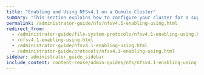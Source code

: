 ```yaml
---
title: "Enabling and Using NFSv4.1 on a Qumulo Cluster"
summary: "This section explains how to configure your cluster for a supported export configuration and enable or disable NFSv4.1 on your cluster."
permalink: /administrator-guide/nfs/nfsv4.1-enabling-using.html
redirect_from:
  - /administrator-guide/file-system-protocols/nfsv4.1-enabling-using.html
  - /nfsv4.1-enabling-using.html
  - /administrator-guide/nfsv4.1-enabling-using.html
  - /administrator-guide/protocols/nfsv4.1-enabling-using.html
sidebar: administrator_guide_sidebar
include_content: content-reuse/admin-guides/nfs/nfsv4.1-enabling-using.md
---
```


